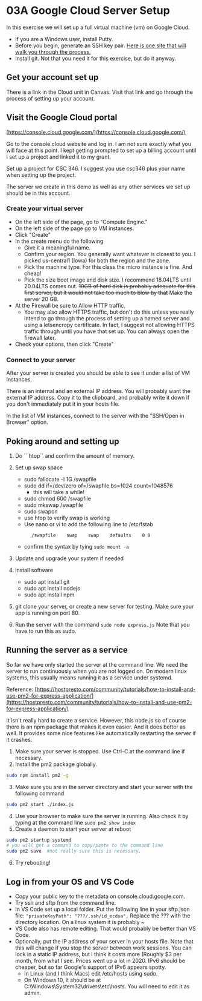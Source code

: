 # 03A Google Cloud Server Setup

In this exercise we will set up a full virtual machine (vm) on Google Cloud.

* If you are a Windows user, install Putty.
* Before you begin, generate an SSH key pair. [Here is one site that will walk you through the process.](https://help.skysilk.com/support/solutions/articles/9000108363-how-to-generate-ssh-keys-on-windows-linux-and-mac-os-x)
* Install git.  Not that you need it for this exercise, but do it anyway.


## Get your account set up

There is a link in the Cloud unit in Canvas.  Visit that link and go through the process of setting up your account.

## Visit the Google Cloud portal

[https://console.cloud.google.com/](https://console.cloud.google.com/)

Go to the console.cloud website and log in.  I am not sure exactly what you will face at this point.  I kept getting prompted to set up a billing account until I set up a project and linked it to my grant.

Set up a project for CSC 346.  I suggest you use csc346 plus your name when setting up the project.

The server we create in this demo as well as any other services we set up should be in this account.

### Create your virtual server

* On the left side of the page, go to "Compute Engine."
* On the left side of the page go to VM instances.
* Click "Create"
* In the create menu do the following
    * Give it a meaningful name.
    * Confirm your region.  You generally want whatever is closest to you.  I picked us-central1 (Iowa) for both the region and the zone.
    * Pick the machine type. For this class the micro instance is fine.  And cheap!
    * Pick the size boot image and disk size.  I recommend 18.04LTS until 20.04LTS comes out.  ~~10GB of hard disk is probably adequate for this first server, but it would not take too much to blow by that~~ Make the server 20 GB.
* At the Firewall be sure to Allow HTTP traffic.
    * You may also allow HTTPS traffic, but don't do this unless you really intend to go through the process of setting up a named server and using a letsencropy certificate.  In fact, I suggest not allowing HTTPS traffic through until you have that set up.  You can always open the firewall later.
* Check your options, then click "Create"

### Connect to your server

After your server is created you should be able to see it under a list of VM Instances.

There is an internal and an external IP address.  You will probably want the external IP address.  Copy it to the clipboard, and probably write it down if you don't immediately put it in your hosts file.

In the list of VM instances, connect to the server with the "SSH/Open in Browser" option.

## Poking around and setting up

1. Do ```htop`` and confirm the amount of memory.
2. Set up swap space
   * sudo fallocate -l 1G /swapfile
   * sudo dd if=/dev/zero of=/swapfile bs=1024 count=1048576
        * this will take a while!
   * sudo chmod 600 /swapfile
   * sudo mkswap /swapfile
   * sudo swapon
   * use htop to verify swap is working
   * Use nano or vi to add the following line to /etc/fstab

   ```text
         /swapfile    swap    swap    defaults    0 0
   ```
    * confirm the syntax by tying ```sudo mount -a```

3. Update and upgrade your system if needed
4. install software
   * sudo apt install git
   * sudo apt install nodejs
   * sudo apt install npm
5. git clone your server, or create a new server for testing.  Make sure your app is running on port 80.
6. Run the server with the command ```sudo node express.js```  Note that you have to run this as sudo.

## Running the server as a service

So far we have only started the server at the command line.  We need the server to run continuously when you are not logged on.  On modern linux systems, this usually means running it as a service under systemd.

Reference: [https://hostpresto.com/community/tutorials/how-to-install-and-use-pm2-for-express-application/](https://hostpresto.com/community/tutorials/how-to-install-and-use-pm2-for-express-application/)

It isn't really hard to create a service.  However, this node.js so of course there is an npm package that makes it even easier.  And it does better as well.  It provides some nice features like automatically restarting the server if it crashes.

1. Make sure your server is stopped.  Use Ctrl-C at the command line if necessary.
2. Install the pm2 package globally.

```bash
sudo npm install pm2 -g
```
3. Make sure you are in the server directory and start your server with the following command

```bash
sudo pm2 start ./index.js
```
4. Use your browser to make sure the server is running. Also check it by typing at the command line ```sudo pm2 show index```
5. Create a daemon to start your server at reboot

```bash
sudo pm2 startup systemd
# you will get a command to copy/paste to the command line
sudo pm2 save  #not really sure this is necessary.
```

6. Try rebooting!

## Log in from your OS and VS Code

* Copy your public key to the metadata on console.cloud.google.com.
* Try ssh and sftp from the command line.
* In VS Code set up a local folder.  Put the following line in your sftp.json file: ```"privateKeyPath": "???/.ssh/id_ecdsa",```  Replace the ??? with the directory location.  On a linux system it is probably ~
* VS Code also has remote editing.  That would probably be better than VS Code.
* Optionally, put the IP address of your server in your hosts file.  Note that this will change if you stop the server between work sessions.  You can lock in a static IP address, but I think it costs more (Roughly $3 per month, from what I see. Prices went up a lot in 2020.  IPv6 should be cheaper, but so far Google's support of IPv6 appears spotty.
   * In Linux (and I think Macs) edit /etc/hosts using sudo.
   * On Windows 10, it should be at C:\Windows\System32\drivers\etc\hosts.  You will need to edit it as admin.
